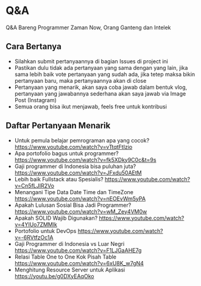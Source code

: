 # Q&A
Q&amp;A Bareng Programmer Zaman Now, Orang Ganteng dan Intelek

## Cara Bertanya

- Silahkan submit pertanyaannya di bagian Issues di project ini
- Pastikan dulu tidak ada pertanyaan yang sama dengan yang lain, jika sama lebih baik vote pertanyaan yang sudah ada, jika tetep maksa bikin pertanyaan baru, maka pertanyaannya akan di close 
- Pertanyaan yang menarik, akan saya coba jawab dalam bentuk vlog, pertanyaan yang jawabannya sederhana akan saya jawab via Image Post (Instagram)
- Semua orang bisa ikut menjawab, feels free untuk kontribusi

## Daftar Pertanyaan Menarik

- Untuk pemula belajar pemrograman apa yang cocok? https://www.youtube.com/watch?v=vTtqtFtIzio
- Apa portofolio bagus untuk programmer? https://www.youtube.com/watch?v=fk5XDky9C0c&t=9s
- Gaji programmer di Indonesia bisa puluhan juta? https://www.youtube.com/watch?v=JFxdu50AEtM
- Lebih baik Fullstack atau Spesialis? https://www.youtube.com/watch?v=Cn5fLJIR2Vo
- Menangani Tipe Data Date Time dan TimeZone https://www.youtube.com/watch?v=nEOEvWm5yPA
- Apakah Lulusan Sosial Bisa Jadi Programmer? https://www.youtube.com/watch?v=wM_Zey4VM0w
- Apakah SOLID Wajib Digunakan? https://www.youtube.com/watch?v=4YIUo7ZMMlk
- Portofolio untuk DevOps https://www.youtube.com/watch?v=-6RVtfzOc1A
- Gaji Programmer di Indonesia vs Luar Negri https://www.youtube.com/watch?v=F1LJGaAHE7g
- Relasi Table One to One Kok Pisah Table https://www.youtube.com/watch?v=6xU8K_w7gN4
- Menghitung Resource Server untuk Aplikasi https://youtu.be/g0DXyEAqOko
